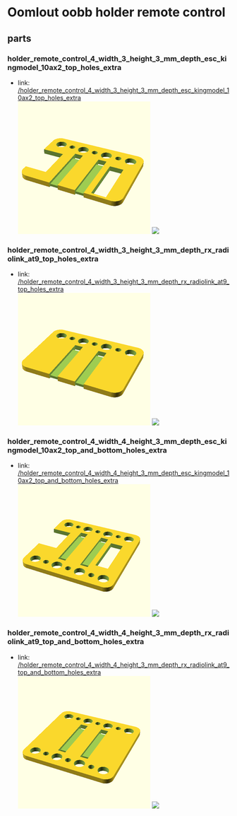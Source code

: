 # Oomlout oobb holder remote control


## parts

### holder_remote_control_4_width_3_height_3_mm_depth_esc_kingmodel_10ax2_top_holes_extra
* link: [/holder_remote_control_4_width_3_height_3_mm_depth_esc_kingmodel_10ax2_top_holes_extra](holder_remote_control_4_width_3_height_3_mm_depth_esc_kingmodel_10ax2_top_holes_extra)  
![](holder_remote_control_4_width_3_height_3_mm_depth_esc_kingmodel_10ax2_top_holes_extra/3dpr_300.png)  ![](holder_remote_control_4_width_3_height_3_mm_depth_esc_kingmodel_10ax2_top_holes_extra/image_300.jpg)
 

### holder_remote_control_4_width_3_height_3_mm_depth_rx_radiolink_at9_top_holes_extra
* link: [/holder_remote_control_4_width_3_height_3_mm_depth_rx_radiolink_at9_top_holes_extra](holder_remote_control_4_width_3_height_3_mm_depth_rx_radiolink_at9_top_holes_extra)  
![](holder_remote_control_4_width_3_height_3_mm_depth_rx_radiolink_at9_top_holes_extra/3dpr_300.png)  ![](holder_remote_control_4_width_3_height_3_mm_depth_rx_radiolink_at9_top_holes_extra/image_300.jpg)
 

### holder_remote_control_4_width_4_height_3_mm_depth_esc_kingmodel_10ax2_top_and_bottom_holes_extra
* link: [/holder_remote_control_4_width_4_height_3_mm_depth_esc_kingmodel_10ax2_top_and_bottom_holes_extra](holder_remote_control_4_width_4_height_3_mm_depth_esc_kingmodel_10ax2_top_and_bottom_holes_extra)  
![](holder_remote_control_4_width_4_height_3_mm_depth_esc_kingmodel_10ax2_top_and_bottom_holes_extra/3dpr_300.png)  ![](holder_remote_control_4_width_4_height_3_mm_depth_esc_kingmodel_10ax2_top_and_bottom_holes_extra/image_300.jpg)
 

### holder_remote_control_4_width_4_height_3_mm_depth_rx_radiolink_at9_top_and_bottom_holes_extra
* link: [/holder_remote_control_4_width_4_height_3_mm_depth_rx_radiolink_at9_top_and_bottom_holes_extra](holder_remote_control_4_width_4_height_3_mm_depth_rx_radiolink_at9_top_and_bottom_holes_extra)  
![](holder_remote_control_4_width_4_height_3_mm_depth_rx_radiolink_at9_top_and_bottom_holes_extra/3dpr_300.png)  ![](holder_remote_control_4_width_4_height_3_mm_depth_rx_radiolink_at9_top_and_bottom_holes_extra/image_300.jpg)
 
